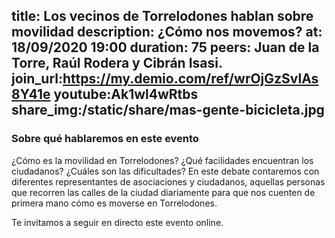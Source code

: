 title: Los vecinos de Torrelodones hablan sobre movilidad
description: ¿Cómo nos movemos?
at: 18/09/2020 19:00
duration: 75
peers: Juan de la Torre, Raúl Rodera y Cibrán Isasi.
join_url:https://my.demio.com/ref/wrOjGzSvlAs8Y41e
youtube:Ak1wl4wRtbs
share_img:/static/share/mas-gente-bicicleta.jpg
----
### Sobre qué hablaremos en este evento

¿Cómo es la movilidad en Torrelodones? ¿Qué facilidades encuentran los ciudadanos? ¿Cuáles son las dificultades? En este debate contaremos con diferentes representantes de asociaciones y ciudadanos, aquellas personas que recorren las calles de la ciudad diariamente para que nos cuenten de primera mano cómo es moverse en Torrelodones.

Te invitamos a seguir en directo este evento online.
